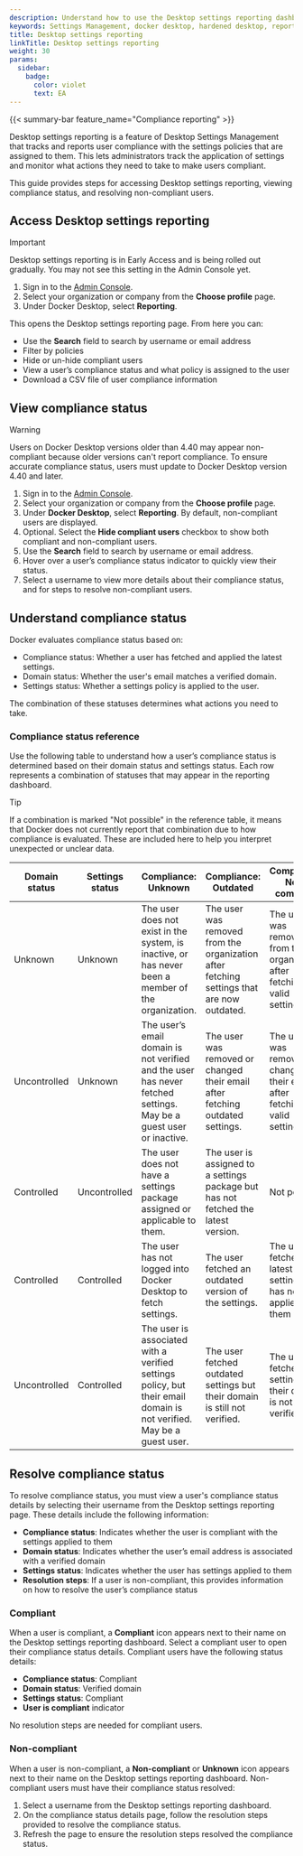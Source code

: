 ```yaml
---
description: Understand how to use the Desktop settings reporting dashboard
keywords: Settings Management, docker desktop, hardened desktop, reporting, compliance
title: Desktop settings reporting
linkTitle: Desktop settings reporting
weight: 30
params:
  sidebar:
    badge:
      color: violet
      text: EA
---
```


{{< summary-bar feature_name="Compliance reporting" >}}

Desktop settings reporting is a feature of Desktop Settings Management that
tracks and reports user compliance with the settings policies that are assigned
to them. This lets administrators track the application of settings and
monitor what actions they need to take to make users compliant.

This guide provides steps for accessing Desktop settings reporting, viewing
compliance status, and resolving non-compliant users.

## Access Desktop settings reporting

> [!IMPORTANT]
>
> Desktop settings reporting is in Early Access and is being rolled out
> gradually. You may not see this setting in the Admin Console yet.

1. Sign in to the [Admin Console](https://app.docker.com/admin).
2. Select your organization or company from the **Choose profile** page.
3. Under Docker Desktop, select **Reporting**.

This opens the Desktop settings reporting page. From here you can:

- Use the **Search** field to search by username or email address
- Filter by policies
- Hide or un-hide compliant users
- View a user’s compliance status and what policy is assigned to the user
- Download a CSV file of user compliance information

## View compliance status

> [!WARNING]
>
> Users on Docker Desktop versions older than 4.40 may appear non-compliant
> because older versions can't report compliance. To ensure accurate
> compliance status, users must update to Docker Desktop version 4.40 and later.

1. Sign in to the [Admin Console](https://app.docker.com/admin).
2. Select your organization or company from the **Choose profile** page.
3. Under **Docker Desktop**, select **Reporting**. By default, non-compliant users
are displayed.
4. Optional. Select the **Hide compliant users** checkbox to show both compliant
and non-compliant users.
5. Use the **Search** field to search by username or email address.
6. Hover over a user’s compliance status indicator to quickly view their status.
7. Select a username to view more details about their compliance status, and for
steps to resolve non-compliant users.

## Understand compliance status

Docker evaluates compliance status based on:

- Compliance status: Whether a user has fetched and applied the latest settings.
- Domain status: Whether the user's email matches a verified domain.
- Settings status: Whether a settings policy is applied to the user.

The combination of these statuses determines what actions you need to take.

### Compliance status reference

Use the following table to understand how a user’s compliance status is
determined based on their domain status and settings status. Each row represents
a combination of statuses that may appear in the reporting dashboard.

> [!TIP]
>
> If a combination is marked "Not possible" in the reference table,
it means that Docker does not currently report that combination due to how
compliance is evaluated. These are included here to help you interpret
unexpected or unclear data.

| Domain status   | Settings status     | Compliance: Unknown                                                                 | Compliance: Outdated                                                                                      | Compliance: Non-compliant                                                                                      | Compliance: Compliant                                            |
|-----------------|---------------------|--------------------------------------------------------------------------------------|------------------------------------------------------------------------------------------------------------|------------------------------------------------------------------------------------------------------------------|------------------------------------------------------------------|
| Unknown         | Unknown             | The user does not exist in the system, is inactive, or has never been a member of the organization. | The user was removed from the organization after fetching settings that are now outdated.                 | The user was removed from the organization after fetching valid settings.                                       | Not possible                                                     |
| Uncontrolled    | Unknown             | The user’s email domain is not verified and the user has never fetched settings. May be a guest user or inactive. | The user was removed or changed their email after fetching outdated settings.                             | The user was removed or changed their email after fetching valid settings.                                      | Not possible                                                     |
| Controlled      | Uncontrolled        | The user does not have a settings package assigned or applicable to them.            | The user is assigned to a settings package but has not fetched the latest version.                         | Not possible                                                                                                     | Not possible                                                     |
| Controlled      | Controlled          | The user has not logged into Docker Desktop to fetch settings.                       | The user fetched an outdated version of the settings.                                                      | The user fetched the latest settings but has not applied them yet.                                              | The user has fetched and applied the latest settings.            |
| Uncontrolled  | Controlled       | The user is associated with a verified settings policy, but their email domain is not verified. May be a guest user. | The user fetched outdated settings but their domain is still not verified. | The user fetched valid settings but their domain is not verified. | Not possible |

## Resolve compliance status

To resolve compliance status, you must view a user's compliance status details
by selecting their username from the Desktop settings reporting page.
These details include the following information:

- **Compliance status**: Indicates whether the user is compliant with the
settings applied to them
- **Domain status**: Indicates whether the user’s email address is associated
with a verified domain
- **Settings status**: Indicates whether the user has settings applied to them
- **Resolution steps**: If a user is non-compliant, this provides information
on how to resolve the user’s compliance status

### Compliant

When a user is compliant, a **Compliant** icon appears next to their name on the
Desktop settings reporting dashboard. Select a compliant user to open their
compliance status details. Compliant users have the following status details:

- **Compliance status**: Compliant
- **Domain status**: Verified domain
- **Settings status**: Compliant
- **User is compliant** indicator

No resolution steps are needed for compliant users.

### Non-compliant

When a user is non-compliant, a **Non-compliant** or **Unknown** icon appears
next to their name on the Desktop settings reporting dashboard. Non-compliant
users must have their compliance status resolved:

1. Select a username from the Desktop settings reporting dashboard.
2. On the compliance status details page, follow the resolution steps provided
to resolve the compliance status.
3. Refresh the page to ensure the resolution steps resolved the compliance
status.

